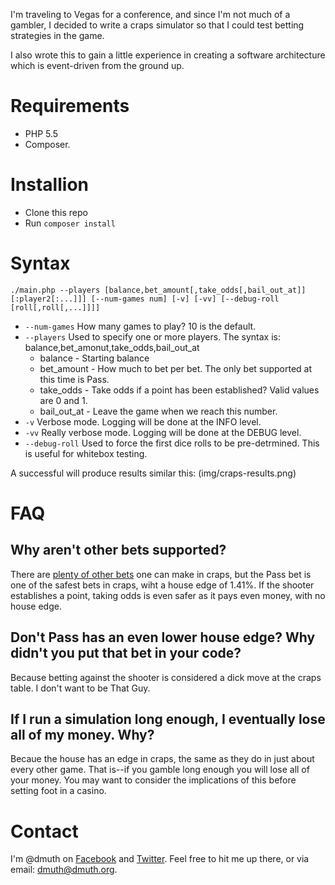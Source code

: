
I'm traveling to Vegas for a conference, and since I'm not much of a gambler,  I decided to write a craps simulator so that I could test betting strategies in the game.

I also wrote this to gain a little experience in creating a software architecture which is event-driven from the ground up.


# Requirements
- PHP 5.5
- Composer.


# Installion

- Clone this repo
- Run `composer install`


# Syntax

`./main.php --players [balance,bet_amount[,take_odds[,bail_out_at]][:player2[:...]]] [--num-games num] [-v] [-vv] [--debug-roll [roll[,roll[,...]]]]`

- `--num-games` How many games to play?  10 is the default.
- `--players` Used to specify one or more players.  The syntax is: balance,bet_amonut,take_odds,bail_out_at
    - balance - Starting balance
    - bet_amount - How much to bet per bet.  The only bet supported at this time is Pass.
    - take_odds - Take odds if a point has been established?  Valid values are 0 and 1.
    - bail_out_at - Leave the game when we reach this number.
- `-v` Verbose mode.  Logging will be done at the INFO level.
- `-vv` Really verbose mode. Logging will be done at the DEBUG level.
- `--debug-roll` Used to force the first dice rolls to be pre-detrmined.  This is useful for whitebox testing.


A successful will produce results similar this:
(img/craps-results.png)


# FAQ

## Why aren't other bets supported?

There are [plenty of other bets](http://www.nextshooter.com/bets) one can make in craps, but the Pass bet is one of the safest bets in craps, wiht a house edge of 1.41%.  If the shooter establishes a point, taking odds is even safer as it pays even money, with no house edge.

## Don't Pass has an even lower house edge? Why didn't you put that bet in your code?

Because betting against the shooter is considered a dick move at the craps table.  I don't want to be That Guy.

## If I run a simulation long enough, I eventually lose all of my money.  Why?

Becaue the house has an edge in craps, the same as they do in just about every other game.  That is--if you gamble long enough you will lose all of your money.  You may want to consider the implications of this before setting foot in a casino.


# Contact

I'm @dmuth on [Facebook](http://facebook.com/dmuth) and [Twitter](http://twitter.com/dmuth).  Feel free to hit me up there, or via email: dmuth@dmuth.org.



